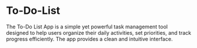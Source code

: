 # To-Do-List
The To-Do List App is a simple yet powerful task management tool designed to help users organize their daily activities, set priorities, and track progress efficiently. The app provides a clean and intuitive interface.
